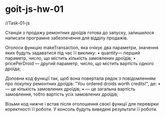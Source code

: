 # goit-js-hw-01

//Task-01-js

Станція з продажу ремонтних дроїдів готова до запуску,
залишилося написати програмне забезпечення для відділу продажів.

Оголоси функцію makeTransaction, яка очікує два параметри, значення
яких будуть задаватися під час її виклику: 
• quantity— перший параметр, число, що містить кількість замовлених дроїдів;
• pricePerDroid — другий параметр, число, що містить вартість одного дроїда;

Доповни код функції так, щоб вона повертала рядок з повідомленням про покупку
ремонтних дроїдів: "You ordered <quantity> droids worth <totalPrice> credits!",
де: 
• <quantity> — це кількість замовлених дроїдів;
• <totalPrice> — це загальна вартість замовлення, тобто вартість усіх замовлених дроїдів;

Візьми код нижче і встав після оголошення своєї функції для перевірки коректності її роботи.
У консоль будуть виведені результати її роботи.